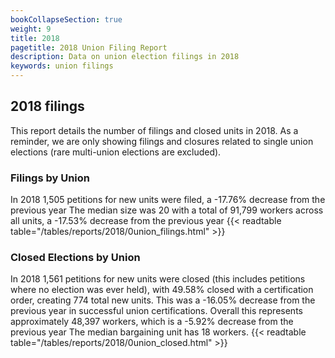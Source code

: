 ```yaml
---
bookCollapseSection: true
weight: 9
title: 2018
pagetitle: 2018 Union Filing Report
description: Data on union election filings in 2018
keywords: union filings
---
```


## 2018 filings

This report details the number of filings and closed units in 2018. As a reminder, we are only showing filings and closures related to single union elections (rare multi-union elections are excluded).

### Filings by Union
In 2018 1,505 petitions for new units were filed, a -17.76% decrease from the previous year The median size was 20 with a total of 91,799 workers across all units, a -17.53% decrease from the previous year
{{< readtable table="/tables/reports/2018/0union_filings.html" >}}

### Closed Elections by Union
In 2018 1,561 petitions for new units were closed (this includes petitions where no election was ever held), with 49.58% closed with a certification order, creating 774 total new units. This was a -16.05% decrease from the previous year in successful union certifications. Overall this represents approximately 48,397 workers, which is a -5.92% decrease from the previous year The median bargaining unit has 18 workers.
{{< readtable table="/tables/reports/2018/0union_closed.html" >}}
